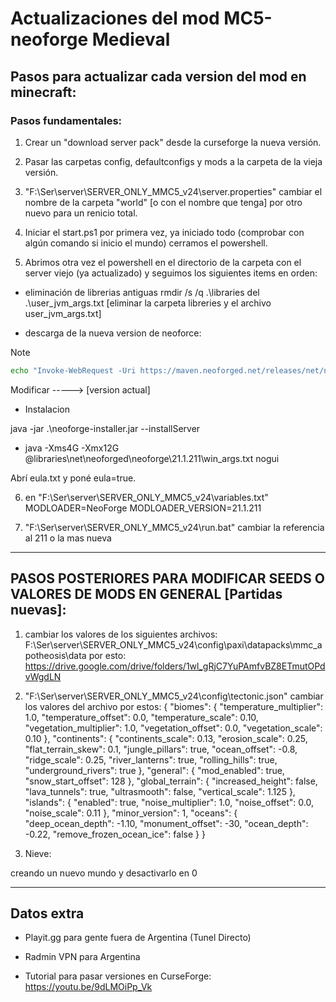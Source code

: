 # Actualizaciones del mod MC5-neoforge Medieval

## Pasos para actualizar cada version del mod en minecraft:


### Pasos fundamentales:
1. Crear un "download server pack" desde la curseforge la nueva versión.

2. Pasar las carpetas config, defaultconfigs y mods a la carpeta de la vieja versión.

3. "F:\Ser\server\SERVER_ONLY_MMC5_v24\server.properties" cambiar el nombre de la carpeta "world" [o con el nombre que tenga] por otro nuevo para un renicio total.

4. Iniciar el start.ps1 por primera vez, ya iniciado todo (comprobar con algún comando si inicio el mundo) cerramos el powershell.

5. Abrimos otra vez el powershell en el directorio de la carpeta con el server viejo (ya actualizado) y seguimos los siguientes items en orden:

- eliminación de librerias antiguas rmdir /s /q .\libraries del .\user_jvm_args.txt
[eliminar la carpeta libreries y el archivo user_jvm_args.txt]

- descarga de la nueva version de neoforce:
> [!NOTE]
> ```bash
> echo "Invoke-WebRequest -Uri https://maven.neoforged.net/releases/net/neoforged/neoforge/21.1.[version actual]/neoforge-21.1.[la version actual]-installer.jar -OutFile neoforge-installer.jar"
> ```

Modificar -----> [version actual]

- Instalacion

java -jar .\neoforge-installer.jar --installServer


- java -Xms4G -Xmx12G @libraries\net\neoforged\neoforge\21.1.211\win_args.txt nogui

Abrí eula.txt y poné eula=true. 

6. en "F:\Ser\server\SERVER_ONLY_MMC5_v24\variables.txt" 
MODLOADER=NeoForge
MODLOADER_VERSION=21.1.211

7. "F:\Ser\server\SERVER_ONLY_MMC5_v24\run.bat"
cambiar la referencia al 211 o la mas nueva

--- 

## PASOS POSTERIORES PARA MODIFICAR SEEDS O VALORES DE MODS EN GENERAL [Partidas nuevas]:

1. cambiar los valores de los siguientes archivos:
F:\Ser\server\SERVER_ONLY_MMC5_v24\config\paxi\datapacks\mmc_apotheosis\data
por esto:
https://drive.google.com/drive/folders/1wl_gRjC7YuPAmfvBZ8ETmutOPdvWgdLN

2. "F:\Ser\server\SERVER_ONLY_MMC5_v24\config\tectonic.json"
cambiar los valores del archivo por estos:
{
  "biomes": {
    "temperature_multiplier": 1.0,
    "temperature_offset": 0.0,
    "temperature_scale": 0.10,
    "vegetation_multiplier": 1.0,
    "vegetation_offset": 0.0,
    "vegetation_scale": 0.10
  },
  "continents": {
    "continents_scale": 0.13,
    "erosion_scale": 0.25,
    "flat_terrain_skew": 0.1,
    "jungle_pillars": true,
    "ocean_offset": -0.8,
    "ridge_scale": 0.25,
    "river_lanterns": true,
    "rolling_hills": true,
    "underground_rivers": true
  },
  "general": {
    "mod_enabled": true,
    "snow_start_offset": 128
  },
  "global_terrain": {
    "increased_height": false,
    "lava_tunnels": true,
    "ultrasmooth": false,
    "vertical_scale": 1.125
  },
  "islands": {
    "enabled": true,
    "noise_multiplier": 1.0,
    "noise_offset": 0.0,
    "noise_scale": 0.11
  },
  "minor_version": 1,
  "oceans": {
    "deep_ocean_depth": -1.10,
    "monument_offset": -30,
    "ocean_depth": -0.22,
    "remove_frozen_ocean_ice": false
  }
}

3. Nieve:

creando un nuevo mundo y desactivarlo en 0

---

## Datos extra

- Playit.gg para gente fuera de Argentina (Tunel Directo)

- Radmin VPN para Argentina

- Tutorial para pasar versiones en CurseForge: https://youtu.be/9dLMOiPp_Vk

